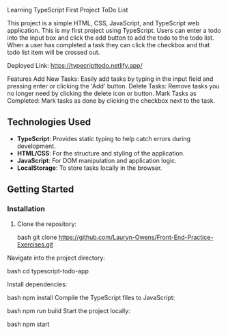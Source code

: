 Learning TypeScript First Project ToDo List

This project is a simple HTML, CSS, JavaScript, and TypeScript web application. This is my first project using TypeScript. Users can enter a todo into the input box and click the
add button to add the todo to the todo list. When a user has completed a task they can click the checkbox and that todo list item will be crossed out. 

Deployed Link: https://typecripttodo.netlify.app/

Features
Add New Tasks: Easily add tasks by typing in the input field and pressing enter or clicking the 'Add' button.
Delete Tasks: Remove tasks you no longer need by clicking the delete icon or button.
Mark Tasks as Completed: Mark tasks as done by clicking the checkbox next to the task.

 ## Technologies Used

- **TypeScript**: Provides static typing to help catch errors during development.
- **HTML/CSS**: For the structure and styling of the application.
- **JavaScript**: For DOM manipulation and application logic.
- **LocalStorage**: To store tasks locally in the browser.

## Getting Started

### Installation

1. Clone the repository:

   bash
   git clone https://github.com/Lauryn-Owens/Front-End-Practice-Exercises.git

Navigate into the project directory:

bash
cd typescript-todo-app

Install dependencies:

bash
npm install
Compile the TypeScript files to JavaScript:

bash
npm run build
Start the project locally:

bash
npm start
